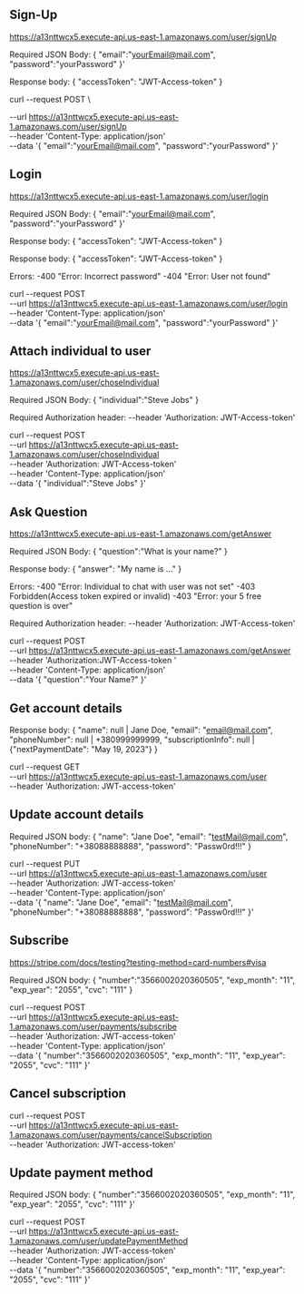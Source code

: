 ## Sign-Up

https://a13nttwcx5.execute-api.us-east-1.amazonaws.com/user/signUp

Required JSON Body:
{
"email":"yourEmail@mail.com",
"password":"yourPassword"
}'

Response body:
{
"accessToken": "JWT-Access-token"
}

curl --request POST \

--url https://a13nttwcx5.execute-api.us-east-1.amazonaws.com/user/signUp \
--header 'Content-Type: application/json' \
--data '{
"email":"yourEmail@mail.com",
"password":"yourPassword"
}'

## Login

https://a13nttwcx5.execute-api.us-east-1.amazonaws.com/user/login

Required JSON Body:
{
"email":"yourEmail@mail.com",
"password":"yourPassword"
}'

Response body:
{
"accessToken": "JWT-Access-token"
}

Response body:
{
"accessToken": "JWT-Access-token"
}

Errors:
-400 "Error: Incorrect password"
-404 "Error: User not found"

curl --request POST \
 --url https://a13nttwcx5.execute-api.us-east-1.amazonaws.com/user/login \
 --header 'Content-Type: application/json' \
 --data '{
"email":"yourEmail@mail.com",
"password":"yourPassword"
}'

## Attach individual to user

https://a13nttwcx5.execute-api.us-east-1.amazonaws.com/user/choseIndividual

Required JSON Body:
{
"individual":"Steve Jobs"
}

Required Authorization header:
--header 'Authorization: JWT-Access-token'

curl --request POST \
 --url https://a13nttwcx5.execute-api.us-east-1.amazonaws.com/user/choseIndividual \
 --header 'Authorization: JWT-Access-token' \
 --header 'Content-Type: application/json' \
 --data '{
"individual":"Steve Jobs"
}'

## Ask Question

https://a13nttwcx5.execute-api.us-east-1.amazonaws.com/getAnswer

Required JSON Body:
{
"question":"What is your name?"
}

Response body:
{
"answer": "My name is ..."
}

Errors:
-400 "Error: Individual to chat with user was not set"
-403 Forbidden(Access token expired or invalid)
-403 "Error: your 5 free question is over"

Required Authorization header:
--header 'Authorization: JWT-Access-token'

curl --request POST \
 --url https://a13nttwcx5.execute-api.us-east-1.amazonaws.com/getAnswer \
 --header 'Authorization:JWT-Access-token ' \
 --header 'Content-Type: application/json' \
 --data '{
"question":"Your Name?"
}'

## Get account details

Response body:
{
"name": null | Jane Doe,
"email": "email@mail.com",
"phoneNumber": null | +380999999999,
"subscriptionInfo": null | {"nextPaymentDate": "May 19, 2023"}
}

curl --request GET \
 --url https://a13nttwcx5.execute-api.us-east-1.amazonaws.com/user \
 --header 'Authorization: JWT-access-token'

## Update account details

Required JSON body:
{
"name": "Jane Doe",
"email": "testMail@mail.com",
"phoneNumber": "+38088888888",
"password": "Passw0rd!!!"
}

curl --request PUT \
 --url https://a13nttwcx5.execute-api.us-east-1.amazonaws.com/user \
 --header 'Authorization: JWT-access-token' \
 --header 'Content-Type: application/json' \
 --data '{
"name": "Jane Doe",
"email": "testMail@mail.com",
"phoneNumber": "+38088888888",
"password": "Passw0rd!!!"
}'

## Subscribe

https://stripe.com/docs/testing?testing-method=card-numbers#visa

Required JSON body:
{
"number":"3566002020360505",
"exp_month": "11",
"exp_year": "2055",
"cvc": "111"
}

curl --request POST \
 --url https://a13nttwcx5.execute-api.us-east-1.amazonaws.com/user/payments/subscribe \
 --header 'Authorization: JWT-access-token' \
 --header 'Content-Type: application/json' \
 --data '{
"number":"3566002020360505",
"exp_month": "11",
"exp_year": "2055",
"cvc": "111"
}'

## Cancel subscription

curl --request POST \
 --url https://a13nttwcx5.execute-api.us-east-1.amazonaws.com/user/payments/cancelSubscription \
 --header 'Authorization: JWT-access-token'

## Update payment method

Required JSON body:
{
"number":"3566002020360505",
"exp_month": "11",
"exp_year": "2055",
"cvc": "111"
}'

curl --request POST \
 --url https://a13nttwcx5.execute-api.us-east-1.amazonaws.com/user/updatePaymentMethod \
 --header 'Authorization: JWT-access-token' \
 --header 'Content-Type: application/json' \
 --data '{
"number":"3566002020360505",
"exp_month": "11",
"exp_year": "2055",
"cvc": "111"
}'
